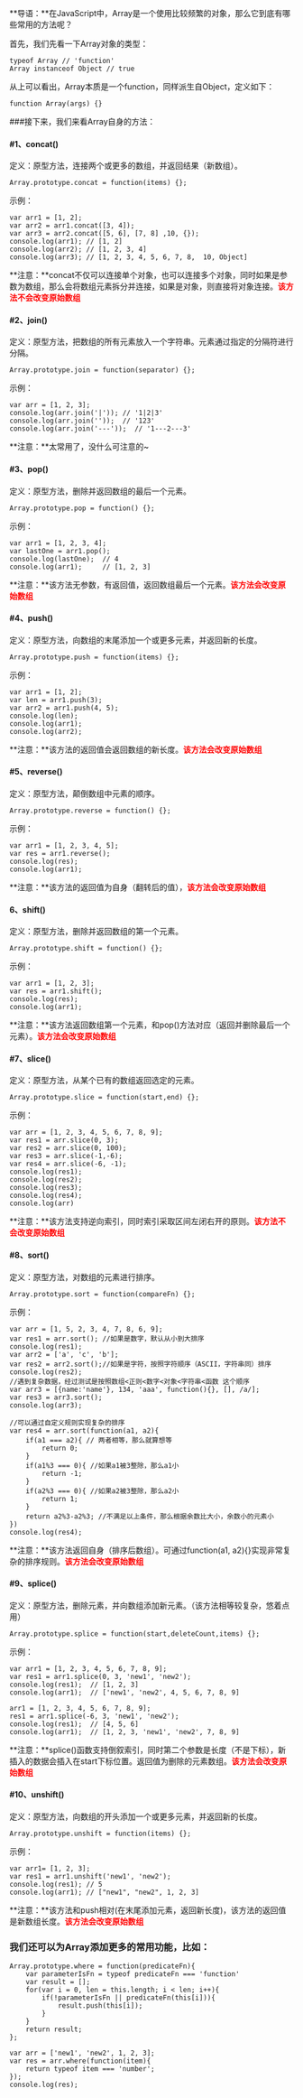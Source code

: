 **导语：**在JavaScript中，Array是一个使用比较频繁的对象，那么它到底有哪些常用的方法呢？

首先，我们先看一下Array对象的类型：

	typeof Array // 'function'
	Array instanceof Object // true

从上可以看出，Array本质是一个function，同样派生自Object，定义如下：

	function Array(args) {}

###接下来，我们来看Array自身的方法：

#### #1、concat()

定义：原型方法，连接两个或更多的数组，并返回结果（新数组）。

	Array.prototype.concat = function(items) {};

示例：

	var arr1 = [1, 2];
	var arr2 = arr1.concat([3, 4]);
	var arr3 = arr2.concat([5, 6], [7, 8] ,10, {});
	console.log(arr1); // [1, 2]
	console.log(arr2); // [1, 2, 3, 4]
	console.log(arr3); // [1, 2, 3, 4, 5, 6, 7, 8,  10, Object]

**注意：**concat不仅可以连接单个对象，也可以连接多个对象，同时如果是参数为数组，那么会将数组元素拆分并连接，如果是对象，则直接将对象连接。<span style="color:red;"><b>该方法不会改变原始数组</b></span>

#### #2、join()

定义：原型方法，把数组的所有元素放入一个字符串。元素通过指定的分隔符进行分隔。

	Array.prototype.join = function(separator) {};

示例：

	var arr = [1, 2, 3];
	console.log(arr.join('|')); // '1|2|3'
	console.log(arr.join(''));  // '123'
	console.log(arr.join('---'));  // '1---2---3'

**注意：**太常用了，没什么可注意的~

#### #3、pop()

定义：原型方法，删除并返回数组的最后一个元素。

	Array.prototype.pop = function() {};

示例：

	var arr1 = [1, 2, 3, 4];
	var lastOne = arr1.pop();
	console.log(lastOne);  // 4
	console.log(arr1);     // [1, 2, 3]

**注意：**该方法无参数，有返回值，返回数组最后一个元素。<span style="color:red;"><b>该方法会改变原始数组</b></span>

#### #4、push()

定义：原型方法，向数组的末尾添加一个或更多元素，并返回新的长度。

	Array.prototype.push = function(items) {};

示例：

	var arr1 = [1, 2];
	var len = arr1.push(3);
	var arr2 = arr1.push(4, 5);
	console.log(len);
	console.log(arr1);
	console.log(arr2);

**注意：**该方法的返回值会返回数组的新长度。<span style="color:red;"><b>该方法会改变原始数组</b></span>

#### #5、reverse()

定义：原型方法，颠倒数组中元素的顺序。

	Array.prototype.reverse = function() {};

示例：

	var arr1 = [1, 2, 3, 4, 5];
	var res = arr1.reverse();
	console.log(res);
	console.log(arr1);

**注意：**该方法的返回值为自身（翻转后的值），<span style="color:red;"><b>该方法会改变原始数组</b></span>

#### 6、shift()

定义：原型方法，删除并返回数组的第一个元素。

	Array.prototype.shift = function() {};

示例：

	var arr1 = [1, 2, 3];
	var res = arr1.shift();
	console.log(res);
	console.log(arr1);

**注意：**该方法返回数组第一个元素，和pop()方法对应（返回并删除最后一个元素）。<span style="color:red;"><b>该方法会改变原始数组</b></span>

#### #7、slice()

定义：原型方法，从某个已有的数组返回选定的元素。

	Array.prototype.slice = function(start,end) {};

示例：

	var arr = [1, 2, 3, 4, 5, 6, 7, 8, 9];
	var res1 = arr.slice(0, 3);
	var res2 = arr.slice(0, 100);
	var res3 = arr.slice(-1,-6);
	var res4 = arr.slice(-6, -1);
	console.log(res1);
	console.log(res2);
	console.log(res3);
	console.log(res4);
	console.log(arr)

**注意：**该方法支持逆向索引，同时索引采取区间左闭右开的原则。<span style="color:red;"><b>该方法不会改变原始数组</b></span>

#### #8、sort()

定义：原型方法，对数组的元素进行排序。

	Array.prototype.sort = function(compareFn) {};

示例：
	
	var arr = [1, 5, 2, 3, 4, 7, 8, 6, 9];
	var res1 = arr.sort(); //如果是数字，默认从小到大排序
	console.log(res1);
	var arr2 = ['a', 'c', 'b'];
	var res2 = arr2.sort();//如果是字符，按照字符顺序（ASCII，字符串同）排序
	console.log(res2);
	//遇到复杂数据，经过测试是按照数组<正则<数字<对象<字符串<函数 这个顺序
	var arr3 = [{name:'name'}, 134, 'aaa', function(){}, [], /a/];
	var res3 = arr3.sort();
	console.log(arr3);
	
	//可以通过自定义规则实现复杂的排序
	var res4 = arr.sort(function(a1, a2){
		if(a1 === a2){ // 两者相等，那么就算想等
			return 0;
		}
		if(a1%3 === 0){ //如果a1被3整除，那么a1小
			return -1;
		}
		if(a2%3 === 0){ //如果a2被3整除，那么a2小
			return 1;
		}
		return a2%3-a2%3; //不满足以上条件，那么根据余数比大小，余数小的元素小
	})
	console.log(res4);

**注意：**该方法返回自身（排序后数组）。可通过function(a1, a2){}实现非常复杂的排序规则。<span style="color:red;"><b>该方法会改变原始数组</b></span>

#### #9、splice()

定义：原型方法，删除元素，并向数组添加新元素。（该方法相等较复杂，悠着点用）

	Array.prototype.splice = function(start,deleteCount,items) {};

示例：

	var arr1 = [1, 2, 3, 4, 5, 6, 7, 8, 9];
	var res1 = arr1.splice(0, 3, 'new1', 'new2');
	console.log(res1);  // [1, 2, 3] 
	console.log(arr1);  // ['new1', 'new2', 4, 5, 6, 7, 8, 9] 

	arr1 = [1, 2, 3, 4, 5, 6, 7, 8, 9];
	res1 = arr1.splice(-6, 3, 'new1', 'new2');
	console.log(res1);  // [4, 5, 6]
	console.log(arr1);  // [1, 2, 3, 'new1', 'new2', 7, 8, 9]

**注意：**splice()函数支持倒叙索引，同时第二个参数是长度（不是下标），新插入的数据会插入在start下标位置。返回值为删除的元素数组。<span style="color:red;"><b>该方法会改变原始数组</b></span>


#### #10、unshift()

定义：原型方法，向数组的开头添加一个或更多元素，并返回新的长度。

	Array.prototype.unshift = function(items) {};

示例：

	var arr1= [1, 2, 3];
	var res1 = arr1.unshift('new1', 'new2');
	console.log(res1); // 5
	console.log(arr1); // ["new1", "new2", 1, 2, 3] 

**注意：**该方法和push相对(在末尾添加元素，返回新长度)，该方法的返回值是新数组长度。<span style="color:red;"><b>该方法会改变原始数组</b></span>

### 我们还可以为Array添加更多的常用功能，比如：
	
	Array.prototype.where = function(predicateFn){
	    var parameterIsFn = typeof predicateFn === 'function'
	    var result = [];
	    for(var i = 0, len = this.length; i < len; i++){
	        if(!parameterIsFn || predicateFn(this[i])){
	            result.push(this[i]);
	        }
	    }
	    return result;
	};
	
	var arr = ['new1', 'new2', 1, 2, 3];
	var res = arr.where(function(item){
	    return typeof item === 'number';
	});
	console.log(res);
	


